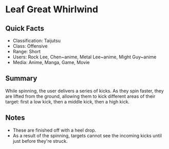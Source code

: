 # Leaf Great Whirlwind

## Quick Facts
- Classification: Taijutsu
- Class: Offensive
- Range: Short
- Users: Rock Lee, Chen~anime, Metal Lee~anime, Might Guy~anime
- Media: Anime, Manga, Game, Movie

## Summary
While spinning, the user delivers a series of kicks. As they spin faster, they are lifted from the ground, allowing them to kick different areas of their target: first a low kick, then a middle kick, then a high kick.

## Notes
- These are finished off with a heel drop.
- As a result of the spinning, targets cannot see the incoming kicks until just before they're struck.
